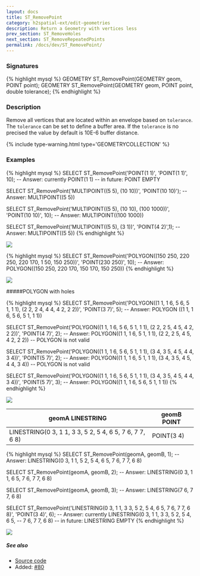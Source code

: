 ```yaml
---
layout: docs
title: ST_RemovePoint
category: h2spatial-ext/edit-geometries
description: Return a Geometry with vertices less
prev_section: ST_RemoveHoles
next_section: ST_RemoveRepeatedPoints
permalink: /docs/dev/ST_RemovePoint/
---
```


### Signatures

{% highlight mysql %}
GEOMETRY ST_RemovePoint(GEOMETRY geom, POINT point);
GEOMETRY ST_RemovePoint(GEOMETRY geom, POINT point, 
                        double tolerance);
{% endhighlight %}

### Description
Remove all vertices that are located within an envelope based on `tolerance`.
The `tolerance` can be set to define a buffer area. 
If the `tolerance` is no precised the value by default is 10E-6 buffer distance.

{% include type-warning.html type='GEOMETRYCOLLECTION' %}

### Examples

{% highlight mysql %}
SELECT ST_RemovePoint('POINT(1 1)', 'POINT(1 1)', 10);
-- Answer: currently POINT(1 1)
-- in future: POINT EMPTY

SELECT ST_RemovePoint('MULTIPOINT((5 5), (10 10))', 
                      'POINT(10 10)');
-- Answer: MULTIPOINT((5 5))

SELECT ST_RemovePoint('MULTIPOINT((5 5), (10 10), 
                                  (100 1000))', 
                      'POINT(10 10)', 10);
-- Answer: MULTIPOINT((100 1000))

SELECT ST_RemovePoint('MULTIPOINT((5 5), (3 1))', 
                      'POINT(4 2)',1);
-- Answer: MULTIPOINT((5 5))
{% endhighlight %}

<img class="displayed" src="../ST_RemovePoint_1.png"/>

{% highlight mysql %}
SELECT ST_RemovePoint('POLYGON((150 250, 220 250, 220 170, 
                                1 50, 150 250))', 
                      'POINT(230 250)', 10);
-- Answer: POLYGON((150 250, 220 170, 150 170, 150 250))
{% endhighlight %}

<img class="displayed" src="../ST_RemovePoint_2.png"/>

#####POLYGON with holes

{% highlight mysql %}
SELECT ST_RemovePoint('POLYGON((1 1, 1 6, 5 6, 5 1, 1 1), 
  (2 2, 2 4, 4 4, 4 2, 2 2))', 'POINT(3 7)', 5);
  -- Answer: POLYGON ((1 1, 1 6, 5 6, 5 1, 1 1))

SELECT ST_RemovePoint('POLYGON((1 1, 1 6, 5 6, 5 1, 1 1), 
                                (2 2, 2 5, 4 5, 4 2, 2 2))', 
                      'POINT(4 7)', 2);
-- Answer: POLYGON((1 1, 1 6, 5 1, 1 1), (2 2, 2 5, 4 5, 4 2, 
                                          2 2))
-- POLYGON is not valid

SELECT ST_RemovePoint('POLYGON((1 1, 1 6, 5 6, 5 1, 1 1), 
                                (3 4, 3 5, 4 5, 4 4, 3 4))', 
                      'POINT(5 7)', 2);
-- Answer: POLYGON((1 1, 1 6, 5 1, 1 1), (3 4, 3 5, 4 5, 4 4, 
                                          3 4))
-- POLYGON is not valid

SELECT ST_RemovePoint('POLYGON((1 1, 1 6, 5 6, 5 1, 1 1), 
                                (3 4, 3 5, 4 5, 4 4, 3 4))', 
                      'POINT(5 7)', 3);
-- Answer: POLYGON((1 1, 1 6, 5 6, 5 1, 1 1))
{% endhighlight %}

<img class="displayed" src="../ST_RemovePoint_3.png"/>

|geomA LINESTRING | geomB POINT|
|--|--|
| LINESTRING(0 3, 1 1, 3 3, 5 2, 5 4, 6 5, 7 6, 7 7, 6 8) | POINT(3 4) |

{% highlight mysql %}
SELECT ST_RemovePoint(geomA, geomB, 1);
-- Answer: LINESTRING(0 3, 1 1, 5 2, 5 4, 6 5, 7 6, 7 7, 6 8)

SELECT ST_RemovePoint(geomA, geomB, 2);
-- Answer: LINESTRING(0 3, 1 1, 6 5, 7 6, 7 7, 6 8)

SELECT ST_RemovePoint(geomA, geomB, 3);
-- Answer: LINESTRING(7 6, 7 7, 6 8)

SELECT ST_RemovePoint('LINESTRING(0 3, 1 1, 3 3, 5 2, 5 4, 6 5,
                                  7 6, 7 7, 6 8)', 
                      'POINT(3 4)', 6);
-- Answer: currently LINESTRING(0 3, 1 1, 3 3, 5 2, 5 4, 6 5, 
--                              7 6, 7 7, 6 8)
-- in future: LINESTRING EMPTY
{% endhighlight %}

<img class="displayed" src="../ST_RemovePoint_4.png"/>

##### See also

* <a href="https://github.com/irstv/H2GIS/blob/master/h2spatial-ext/src/main/java/org/h2gis/h2spatialext/function/spatial/edit/ST_RemovePoint.java" target="_blank">Source code</a>
* Added: <a href="https://github.com/irstv/H2GIS/pull/80" target="_blank">#80</a>
